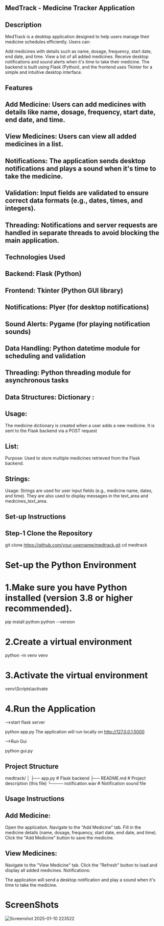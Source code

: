 ## MedTrack - Medicine Tracker Application

## Description 
MedTrack is a desktop application designed to help users manage their medicine schedules efficiently. Users can:

Add medicines with details such as name, dosage, frequency, start date, end date, and time.
View a list of all added medicines.
Receive desktop notifications and sound alerts when it's time to take their medicine.
The backend is built using Flask (Python), and the frontend uses Tkinter for a simple and intuitive desktop interface.

## Features

## Add Medicine: Users can add medicines with details like name, dosage, frequency, start date, end date, and time.
## View Medicines: Users can view all added medicines in a list.
## Notifications: The application sends desktop notifications and plays a sound when it's time to take the medicine.
## Validation: Input fields are validated to ensure correct data formats (e.g., dates, times, and integers).
## Threading: Notifications and server requests are handled in separate threads to avoid blocking the main application.

## Technologies Used
## Backend: Flask (Python)
## Frontend: Tkinter (Python GUI library)
## Notifications: Plyer (for desktop notifications)
## Sound Alerts: Pygame (for playing notification sounds)
## Data Handling: Python datetime module for scheduling and validation
## Threading: Python threading module for asynchronous tasks
## Data Structures: Dictionary :
## Usage:
The medicine dictionary is created when a user adds a new medicine.
It is sent to the Flask backend via a POST request
## List:
Purpose: Used to store multiple medicines retrieved from the Flask backend.
## Strings:
Usage:
Strings are used for user input fields (e.g., medicine name, dates, and time).
They are also used to display messages in the text_area and medicines_text_area.


## Set-up Instructions

## Step-1 Clone the Repository
git clone https://github.com/your-username/medtrack.git
cd medtrack

# Set-up the Python Environment
# 1.Make sure you have Python installed (version 3.8 or higher recommended).
pip install python
python --version

# 2.Create a virtual environment
python -m venv venv

# 3.Activate the virtual environment
venv\Scripts\activate

# 4.Run the Application
-->start flask server 

python app.py
The application will run locally on
http://127.0.0.1:5000

-->Run Gui

python gui.py


## Project Structure
medtrack/
│
├── app.py                # Flask backend
├── README.md             # Project description (this file)
└──── notification.wav  # Notification sound file


## Usage Instructions
## Add Medicine:

Open the application.
Navigate to the "Add Medicine" tab.
Fill in the medicine details (name, dosage, frequency, start date, end date, and time).
Click the "Add Medicine" button to save the medicine.

## View Medicines:

Navigate to the "View Medicine" tab.
Click the "Refresh" button to load and display all added medicines.
Notifications:

The application will send a desktop notification and play a sound when it's time to take the medicine.

# ScreenShots
![Screenshot 2025-01-10 223522](https://github.com/user-attachments/assets/cf11182a-a431-4e99-9474-dba47050a9e2)

